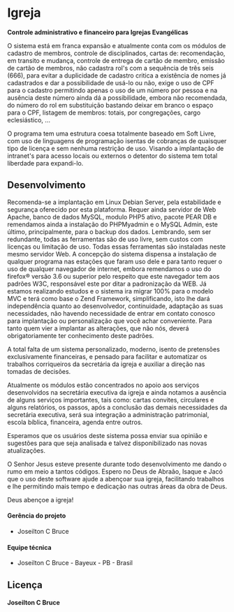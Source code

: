 Igreja
======

__Controle administrativo e financeiro para Igrejas Evangélicas__

 O sistema está em franca expansão e atualmente conta com os módulos de cadastro de membros, controle de disciplinados, cartas de: recomendação, em transito e mudança, controle de entrega de cartão de membro, emissão de cartão de membros, não cadastra rol's com a sequência de três seis (666), para evitar a duplicidade de cadastro critica a existência de nomes já cadastrados e dar a possibilidade de usá-lo ou não, exige o uso de CPF para o cadastro permitindo apenas o uso de um número por pessoa e na ausência deste número ainda dá a possibilidade, embora não recomendada, do número do rol em substituição bastando deixar em branco o espaço para o CPF, listagem de membros: totais, por congregações, cargo eclesiástico, ...

  O programa tem uma estrutura coesa totalmente baseado em Soft Livre, com uso de linguagens de programação isentas de cobranças de quaisquer tipo de licença e sem nenhuma restrição de uso. Visando a implantação de intranet's para acesso locais ou externos o detentor do sistema tem total liberdade para expandi-lo.


## Desenvolvimento

 Recomenda-se a implantação em Linux Debian Server, pela estabilidade e segurança oferecido por esta plataforma. Requer ainda servidor de Web Apache, banco de dados MySQL, modulo PHP5 ativo, pacote PEAR DB e remendamos ainda a instalação do PHPMyadmin e o MySQL Admin, este último, principalmente, para o backup dos dados. Lembrando, sem ser redundante, todas as ferramentas são de uso livre, sem custos com licenças ou limitação de uso. Todas essas ferramentas são instaladas neste mesmo servidor Web.
 A concepção do sistema dispensa a instalação de qualquer programa nas estações que faram uso dele e para tanto requer o uso de qualquer navegador de internet, embora remendamos o uso do firefox® versão 3.6 ou superior pelo respeito que este navegador tem aos padrões W3C, responsável este por ditar a padronização da WEB.
 Já estamos realizando estudos e o sistema ira migrar 100% para o modelo MVC e terá como base o Zend Framework, simplificando, isto lhe dará independência quanto ao desenvolvedor, continuidade, adaptação as suas necessidades, não havendo necessidade de entrar em contato conosco para implantação ou personalização que você achar conveniente. Para tanto quem vier a implantar as alterações, que não nós, deverá obrigatoriamente ter conhecimento deste padrões.

  A total falta de um sistema personalizado, moderno, isento de pretensões exclusivamente financeiras, e pensado para facilitar e automatizar os trabalhos corriqueiros da secretária da igreja e auxiliar a direção nas tomadas de decisões.

  Atualmente os módulos estão concentrados no apoio aos serviços desenvolvidos na secretária executiva da igreja e ainda notamos a ausência de alguns serviços importantes, tais como: cartas convites, circulares e alguns relatórios, os passos, após a conclusão das demais necessidades da secretária executiva, será sua integração a administração patrimonial, escola bíblica, financeira, agenda entre outros.

  Esperamos que os usuários deste sistema possa enviar sua opinião e sugestões para que seja analisada e talvez disponibilizado nas novas atualizações.

  O Senhor Jesus esteve presente durante todo desenvolvimento me dando o rumo em meio a tantos códigos. Espero no Deus de Abraão, Isaque e Jacó que o uso deste software ajude a abençoar sua igreja, facilitando trabalhos e lhe permitindo mais tempo e dedicação nas outras áreas da obra de Deus.

   Deus abençoe a igreja!

#### Gerência do projeto
- Joseilton C Bruce

#### Equipe técnica
- Joseilton C Bruce - Bayeux - PB - Brasil

## Licença

#### __Joseilton C Bruce__

